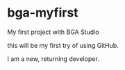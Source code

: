 # bga-myfirst
My first project with BGA Studio

this will be my first try of using GitHub.

I am a new, returning developer. 

